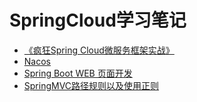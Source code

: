 # SpringCloud学习笔记

* [《疯狂Spring Cloud微服务框架实战》](./doc/202004140001.md)
* [ Nacos ](./doc/20200428001.md)
* [ Spring Boot WEB 页面开发 ](./doc/20200721001.md)
* [ SpringMVC路径规则以及使用正则 ](./doc/202011180001.md)

